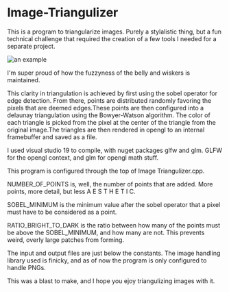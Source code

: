 # Image-Triangulizer

This is a program to triangularize images. Purely a stylalistic thing, but a fun technical challenge that required the creation of a few tools I needed for a separate project.

![an example](https://i.imgur.com/DIeMtBq.jpg)

I'm super proud of how the fuzzyness of the belly and wiskers is maintained.

This clarity in triangulation is achieved by first using the sobel operator for edge detection. From there, points are distributed randomly favoring the pixels that are deemed edges.These points are then configured into a delaunay triangulation using the Bowyer-Watson algorithm. The color of each triangle is picked from the pixel at the center of the triangle from the original image.The triangles are then rendered in opengl to an internal framebuffer and saved as a file.

I used visual studio 19 to compile, with nuget packages glfw and glm. GLFW for the opengl context, and glm for opengl math stuff.

This program is configured through the top of Image Triangulizer.cpp.

NUMBER_OF_POINTS is, well, the number of points that are added. More points, more detail, but less A E S T H E T I C.

SOBEL_MINIMUM is the minimum value after the sobel operator that a pixel must have to be considered as a point.

RATIO_BRIGHT_TO_DARK is the ratio between how many of the points must be above the SOBEL_MINIMUM, and how many are not. This prevents weird, overly large patches from forming.

The input and output files are just below the constants. The image handling library used is finicky, and as of now the program is only configured to handle PNGs.

This was a blast to make, and I hope you ejoy triangulizing images with it.
